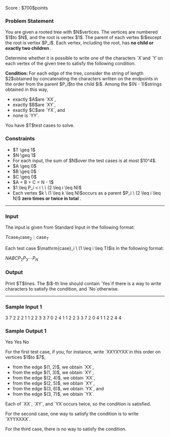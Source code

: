 
<div>

<span>

<span>

<p>
Score : $700$points
</p>

<div>

<section>

### **Problem Statement**

<p>
You are given a rooted tree with $N$vertices.
The vertices are numbered $1$to $N$, and the root is vertex $1$.
The parent of each vertex $i$except the root is vertex $P_i$. Each vertex, including the root, has 
<b>
no child or exactly two children
</b>
.
</p>

<p>
Determine whether it is possible to write one of the characters `X`and `Y`on each vertex of the given tree to satisfy the following condition.
</p>

<p>

<b>
Condition:
</b>
For each edge of the tree, consider the string of length $2$obtained by concatenating the characters written on the endpoints in the order from the parent $P_i$to the child $i$. Among the $(N - 1)$strings obtained in this way,
</p>

<ul>

<li>
exactly $A$are `XX`,
</li>

<li>
exactly $B$are `XY`,
</li>

<li>
exactly $C$are `YX`, and
</li>

<li>
none is `YY`.
</li>

</ul>

<p>
You have $T$test cases to solve.
</p>

</section>

</div>

<div>

<section>

### **Constraints**

<ul>

<li>
$T \geq 1$
</li>

<li>
$N \geq 1$
</li>

<li>
For each input, the sum of $N$over the test cases is at most $10^4$.
</li>

<li>
$A \geq 0$
</li>

<li>
$B \geq 0$
</li>

<li>
$C \geq 0$
</li>

<li>
$A + B + C = N - 1$
</li>

<li>
$1 \leq P_i < i \ \ (2 \leq i \leq N)$
</li>

<li>
Each vertex $k \ (1 \leq k \leq N)$occurs as a parent $P_i \ (2 \leq i \leq N)$
<b>
zero times or twice in total
</b>
.
</li>

</ul>

</section>

</div>

---

<div>

<div>

<section>

### **Input**

<p>
The input is given from Standard Input in the following format:
</p>

<div>

$T$$\mathrm{case}_1$$\mathrm{case}_2$$\vdots$$\mathrm{case}_T$
</div>

<p>
Each test case $\mathrm{case}_i \ (1 \leq i \leq T)$is in the following format:
</p>

<div>

$N$$A$$B$$C$$P_2$$P_3$$\cdots$$P_N$
</div>

</section>

</div>

<div>

<section>

### **Output**

<p>
Print $T$lines.
The $i$-th line should contain `Yes`if there is a way to write characters to satisfy the condition, and `No`otherwise.
</p>

</section>

</div>

</div>

---

<div>

<section>

### **Sample Input 1**

<div>

3
7 2 2 2
1 1 2 2 3 3
7 0 2 4
1 1 2 2 3 3
7 2 0 4
1 1 2 2 4 4

</div>

</section>

</div>

<div>

<section>

### **Sample Output 1**

<div>

Yes
Yes
No

</div>

<p>
For the first test case, if you, for instance, write `XXYXYXX`in this order on vertices $1$to $7$,
</p>

<ul>

<li>
from the edge $(1, 2)$, we obtain `XX`,
</li>

<li>
from the edge $(1, 3)$, we obtain `XY`,
</li>

<li>
from the edge $(2, 4)$, we obtain `XX`,
</li>

<li>
from the edge $(2, 5)$, we obtain `XY`,
</li>

<li>
from the edge $(3, 6)$, we obtain `YX`, and
</li>

<li>
from the edge $(3, 7)$, we obtain `YX`.
</li>

</ul>

<p>
Each of `XX`, `XY`, and `YX`occurs twice, so the condition is satisfied.
</p>

<p>
For the second case, one way to satisfy the condition is to write `XYYXXXX`.
</p>

<p>
For the third case, there is no way to satisfy the condition.
</p>

</section>

</div>

</span>

</span>

</div>
